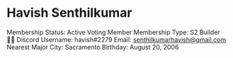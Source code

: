 # Havish Senthilkumar

Membership Status: Active Voting Member
Membership Type: S2 Builder 🧑‍🚀
Discord Username: havish#2279
Email: senthilkumarhavish@gmail.com
Nearest Major City: Sacramento
Birthday: August 20, 2006